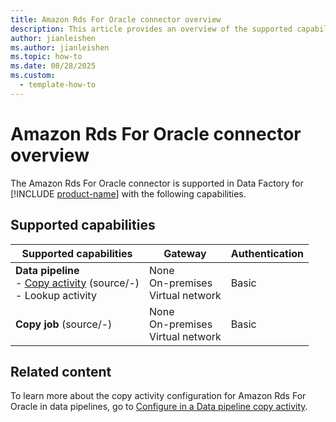 ```yaml
---
title: Amazon Rds For Oracle connector overview
description: This article provides an overview of the supported capabilities of the Amazon Rds For Oracle connector.
author: jianleishen
ms.author: jianleishen
ms.topic: how-to
ms.date: 08/28/2025
ms.custom:
  - template-how-to
---
```


# Amazon Rds For Oracle connector overview

The Amazon Rds For Oracle connector is supported in Data Factory for [!INCLUDE [product-name](../includes/product-name.md)] with the following capabilities.

## Supported capabilities

| Supported capabilities                                                                 | Gateway                        | Authentication   |
|----------------------------------------------------------------------------------------|--------------------------------|------------------|
| **Data pipeline** <br>- [Copy activity](connector-amazon-rds-for-oracle-copy-activity.md) (source/-)<br>- Lookup activity | None <br>On-premises<br> Virtual network | Basic  |
| **Copy job** (source/-) | None <br>On-premises<br> Virtual network | Basic |

## Related content

To learn more about the copy activity configuration for Amazon Rds For Oracle in data pipelines, go to [Configure in a Data pipeline copy activity](connector-amazon-rds-for-oracle-copy-activity.md).
